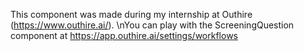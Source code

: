 This component was made during my internship at Outhire (https://www.outhire.ai/).
\nYou can play with the ScreeningQuestion component at https://app.outhire.ai/settings/workflows
